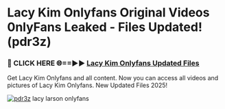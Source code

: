# Lacy Kim Onlyfans Original Videos 0nlyFans Leaked - Files Updated! (pdr3z)

<h3>🔴 CLICK HERE 🌐==►► <a href="https://tinyurl.com/2jnfzry5" rel="nofollow">Lacy Kim Onlyfans Updated Files</a></h3>

Get Lacy Kim Onlyfans and all content. Now you can access all videos and pictures of Lacy Kim Onlyfans. New Updated Files 2025!

[![pdr3z](https://i.imgur.com/GyGTBgg.gif)](https://tinyurl.com/2jnfzry5)
lacy larson onlyfans